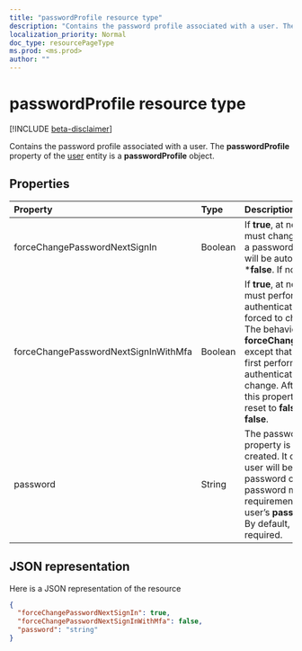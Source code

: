 ```yaml
---
title: "passwordProfile resource type"
description: "Contains the password profile associated with a user. The **passwordProfile** property of the user entity is a **passwordProfile** object."
localization_priority: Normal
doc_type: resourcePageType
ms.prod: <ms.prod>
author: ""
---
```


# passwordProfile resource type

[!INCLUDE [beta-disclaimer](../../includes/beta-disclaimer.md)]

Contains the password profile associated with a user. The **passwordProfile** property of the [user](user.md) entity is a **passwordProfile** object.


## Properties
| Property	   | Type	|Description|
|:---------------|:--------|:----------|
|forceChangePasswordNextSignIn|Boolean| If **true**, at next sign-in, the user must change their password. After a password change, this property will be automatically reset to ***false**. If not set, default is **false**. |
|forceChangePasswordNextSignInWithMfa|Boolean| If **true**, at next sign-in, the user must perform a multi-factor authentication (MFA) before being forced to change their password. The behavior is identical to **forceChangePasswordNextSignIn** except that the user is required to first perform a multi-factor authentication before password change. After a password change, this property will be automatically reset to **false**. If not set, default is **false**. |
|password|String|The password for the user. This property is required when a user is created. It can be updated, but the user will be required to change the password on the next login. The password must satisfy minimum requirements as specified by the user’s **passwordPolicies** property. By default, a strong password is required.|

## JSON representation

Here is a JSON representation of the resource

<!-- {
  "blockType": "resource",
  "optionalProperties": [

  ],
  "@odata.type": "microsoft.graph.passwordProfile"
}-->

```json
{
  "forceChangePasswordNextSignIn": true,
  "forceChangePasswordNextSignInWithMfa": false,
  "password": "string"
}

```

<!-- uuid: 8fcb5dbc-d5aa-4681-8e31-b001d5168d79
2015-10-25 14:57:30 UTC -->
<!--
{
  "type": "#page.annotation",
  "description": "passwordProfile resource",
  "keywords": "",
  "section": "documentation",
  "tocPath": "",
  "suppressions": []
}
-->
